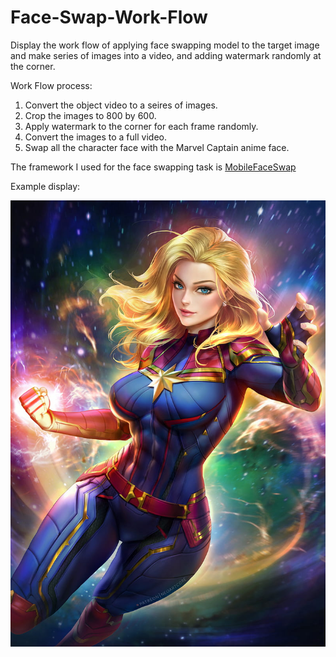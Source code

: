 # Face-Swap-Work-Flow
Display the work flow of applying face swapping model to the target image and make series of images into a video, and adding watermark randomly at the corner.

Work Flow process:
1. Convert the object video to a seires of images.
2. Crop the images to 800 by 600.
3. Apply watermark to the corner for each frame randomly.
4. Convert the images to a full video.
5. Swap all the character face with the Marvel Captain anime face.


The framework I used for the face swapping task is 
[MobileFaceSwap](https://github.com/Seanseattle/MobileFaceSwap)

Example display:


![Marvel Captain](/super_woman.jpg)

